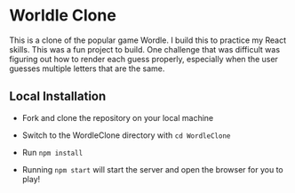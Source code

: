 # Worldle Clone

This is a clone of the popular game Wordle. I build this to practice my React skills. This was a fun project to build. One challenge that was difficult was figuring out how to render each guess properly, especially when the user guesses multiple letters that are the same. 

## Local Installation

- Fork and clone the repository on your local machine

- Switch to the WordleClone directory with `cd WordleClone`

- Run `npm install`

- Running `npm start` will start the server and open the browser for you to play!
